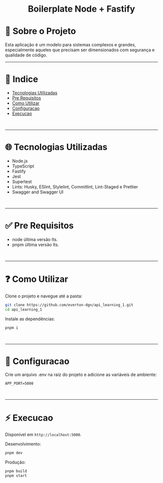 <h1 align="center">Boilerplate Node + Fastify</h1>

# :memo: Sobre o Projeto

Esta aplicação é um modelo para sistemas complexos e grandes, especialmente aqueles que precisam ser dimensionados com segurança e qualidade de código.

---

# :pushpin: Indice

- [Tecnologias Utilizadas](#globe_with_meridians-tecnologias-utilizadas)
- [Pre Requisitos](#white_check_mark-pre-requisitos)
- [Como Utilizar](#question-como-utilizar)
- [Configuracao](#wrench-configuracao)
- [Execucao](#zap-execucao)

<br />

---

# :globe_with_meridians: Tecnologias Utilizadas

- Node.js
- TypeScript
- Fastify
- Jest
- Supertest
- Lints: Husky, ESlint, Stylelint, Commitlint, Lint-Staged e Prettier
- Swagger and Swagger UI

<br />

---

# :white_check_mark: Pre Requisitos

- node última versão lts.
- pnpm última versão lts.

<br />

---

# :question: Como Utilizar

Clone o projeto e navegue até a pasta:

```bash
git clone https://github.com/everton-dgn/api_learning_1.git
cd api_learning_1
```

Instale as dependências:

```bash
pnpm i
```

<br />

---

# :wrench: Configuracao

Crie um arquivo .env na raiz do projeto e adicione as variáveis de ambiente:

```
APP_PORT=5000
```

<br />

---

# :zap: Execucao

Disponível em `http://localhost:5000`.

Desenvolvimento:

```bash
pnpm dev
```

Produção:

```bash
pnpm build
pnpm start
```

<br />
